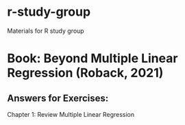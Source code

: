 # r-study-group
Materials for R study group

# Book: Beyond Multiple Linear Regression (Roback, 2021)

## Answers for Exercises: 

Chapter 1: Review Multiple Linear Regression
